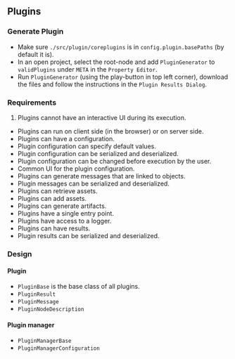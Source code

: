 ## Plugins ##

### Generate Plugin ###
* Make sure `./src/plugin/coreplugins` is in `config.plugin.basePaths` (by default it is).
* In an open project, select the root-node and add `PluginGenerator` to `validPlugins` under `META` in the `Property Editor`.
* Run `PluginGenerator` (using the play-button in top left corner), download the files and follow the instructions in the `Plugin Results Dialog`.

### Requirements ###

1. Plugins cannot have an interactive UI during its execution.
* Plugins can run on client side (in the browser) or on server side.
* Plugins can have a configuration.
* Plugin configuration can specify default values.
* Plugin configuration can be serialized and deserialized.
* Plugin configuration can be changed before execution by the user.
* Common UI for the plugin configuration.
* Plugins can generate messages that are linked to objects.
* Plugin messages can be serialized and deserialized.
* Plugins can retrieve assets.
* Plugins can add assets.
* Plugins can generate artifacts.
* Plugins have a single entry point.
* Plugins have access to a logger.
* Plugins can have results.
* Plugin results can be serialized and deserialized.

### Design ###

#### Plugin ####

- `PluginBase` is the base class of all plugins.
- `PluginResult`
- `PluginMessage`
- `PluginNodeDescription`

#### Plugin manager ####

- `PluginManagerBase`
- `PluginManagerConfiguration`


